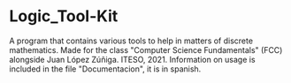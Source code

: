 # Logic_Tool-Kit
A program that contains various tools to help in matters of discrete mathematics.
Made for the class "Computer Science Fundamentals" (FCC) alongside Juan López Zúñiga. ITESO, 2021.
Information on usage is included in the file "Documentacion", it is in spanish.
